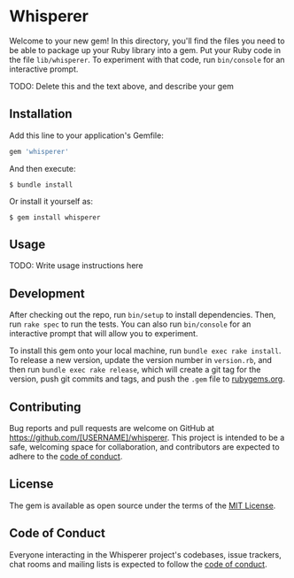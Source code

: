 # Whisperer

Welcome to your new gem! In this directory, you'll find the files you need to be able to package up your Ruby library into a gem. Put your Ruby code in the file `lib/whisperer`. To experiment with that code, run `bin/console` for an interactive prompt.

TODO: Delete this and the text above, and describe your gem

## Installation

Add this line to your application's Gemfile:

```ruby
gem 'whisperer'
```

And then execute:

    $ bundle install

Or install it yourself as:

    $ gem install whisperer

## Usage

TODO: Write usage instructions here

## Development

After checking out the repo, run `bin/setup` to install dependencies. Then, run `rake spec` to run the tests. You can also run `bin/console` for an interactive prompt that will allow you to experiment.

To install this gem onto your local machine, run `bundle exec rake install`. To release a new version, update the version number in `version.rb`, and then run `bundle exec rake release`, which will create a git tag for the version, push git commits and tags, and push the `.gem` file to [rubygems.org](https://rubygems.org).

## Contributing

Bug reports and pull requests are welcome on GitHub at https://github.com/[USERNAME]/whisperer. This project is intended to be a safe, welcoming space for collaboration, and contributors are expected to adhere to the [code of conduct](https://github.com/[USERNAME]/whisperer/blob/master/CODE_OF_CONDUCT.md).


## License

The gem is available as open source under the terms of the [MIT License](https://opensource.org/licenses/MIT).

## Code of Conduct

Everyone interacting in the Whisperer project's codebases, issue trackers, chat rooms and mailing lists is expected to follow the [code of conduct](https://github.com/[USERNAME]/whisperer/blob/master/CODE_OF_CONDUCT.md).
